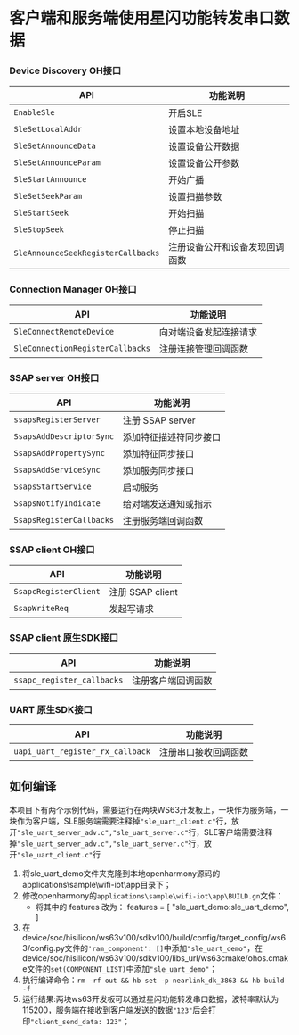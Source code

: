 # 客户端和服务端使用星闪功能转发串口数据<a name="ZH-CN_TOPIC_0000001130176841"></a>

### Device Discovery OH接口

| API                                                          | 功能说明                                |
| ------------------------------------------------------------ | --------------------------------------- |
| `EnableSle`                                                  | 开启SLE |
| `SleSetLocalAddr`                                            | 设置本地设备地址 |
| `SleSetAnnounceData`                                         | 设置设备公开数据 |                                 
| `SleSetAnnounceParam`                                        | 设置设备公开参数 |
| `SleStartAnnounce`                                           | 开始广播 |
| `SleSetSeekParam`                                            | 设置扫描参数 |
| `SleStartSeek`                                               | 开始扫描 |
| `SleStopSeek`                                                | 停止扫描 |
| `SleAnnounceSeekRegisterCallbacks`                           | 注册设备公开和设备发现回调函数 |

### Connection Manager OH接口

| API                                                          | 功能说明               |
| ------------------------------------------------------------ | -----------------------|
| `SleConnectRemoteDevice`                                     | 向对端设备发起连接请求 |
| `SleConnectionRegisterCallbacks`                             | 注册连接管理回调函数 |

### SSAP server OH接口

| API                                                          | 功能说明             |
| ------------------------------------------------------------ | -------------------- |
| `ssapsRegisterServer`                                        | 注册 SSAP server |
| `SsapsAddDescriptorSync`                                     | 添加特征描述符同步接口 |
| `SsapsAddPropertySync`                                       | 添加特征同步接口 |
| `SsapsAddServiceSync`                                        | 添加服务同步接口 |
| `SsapsStartService`                                          | 启动服务 |
| `SsapsNotifyIndicate`                                        | 给对端发送通知或指示 |
| `SsapsRegisterCallbacks`                                     | 注册服务端回调函数 |

### SSAP client OH接口

| API                                                          | 功能说明             |
| ------------------------------------------------------------ | -------------------- |
| `SsapcRegisterClient`                                              | 注册 SSAP client |
| `SsapWriteReq`                                               | 发起写请求 |

### SSAP client 原生SDK接口

| API                                                          | 功能说明             |
| ------------------------------------------------------------ | -------------------- |
| `ssapc_register_callbacks`                                   | 注册客户端回调函数 |


### UART 原生SDK接口

| API                                                          | 功能说明             |
| ------------------------------------------------------------ | -------------------- |
| `uapi_uart_register_rx_callback`                             | 注册串口接收回调函数 |





## 如何编译

本项目下有两个示例代码，需要运行在两块WS63开发板上，一块作为服务端，一块作为客户端，SLE服务端需要注释掉`"sle_uart_client.c"`行，放开`"sle_uart_server_adv.c","sle_uart_server.c"`行，SLE客户端需要注释掉`"sle_uart_server_adv.c","sle_uart_server.c"`行，放开`"sle_uart_client.c"`行

1. 将sle_uart_demo文件夹克隆到本地openharmony源码的applications\sample\wifi-iot\app目录下；
2. 修改openharmony的`applications\sample\wifi-iot\app\BUILD.gn`文件：
   * 将其中的 features 改为：
    features = [
        "sle_uart_demo:sle_uart_demo",
    ]
3. 在device/soc/hisilicon/ws63v100/sdkv100/build/config/target_config/ws63/config.py文件的`'ram_component': []`中添加`"sle_uart_demo"`，在device/soc/hisilicon/ws63v100/sdkv100/libs_url/ws63cmake/ohos.cmake文件的`set(COMPONENT_LIST)`中添加`"sle_uart_demo"`；
4. 执行编译命令：`rm -rf out && hb set -p nearlink_dk_3863 && hb build -f`
5. 运行结果:两块ws63开发板可以通过星闪功能转发串口数据，波特率默认为115200，服务端在接收到客户端发送的数据`"123"`后会打印`"client_send_data: 123"`；